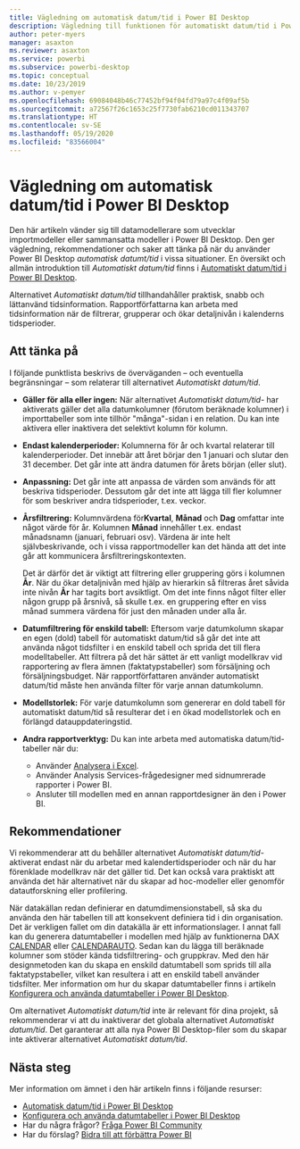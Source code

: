 ```yaml
---
title: Vägledning om automatisk datum/tid i Power BI Desktop
description: Vägledning till funktionen för automatiskt datum/tid i Power BI Desktop.
author: peter-myers
manager: asaxton
ms.reviewer: asaxton
ms.service: powerbi
ms.subservice: powerbi-desktop
ms.topic: conceptual
ms.date: 10/23/2019
ms.author: v-pemyer
ms.openlocfilehash: 69084048b46c77452bf94f04fd79a97c4f09af5b
ms.sourcegitcommit: a72567f26c1653c25f7730fab6210cd011343707
ms.translationtype: HT
ms.contentlocale: sv-SE
ms.lasthandoff: 05/19/2020
ms.locfileid: "83566004"
---
```

# <a name="auto-datetime-guidance-in-power-bi-desktop"></a>Vägledning om automatisk datum/tid i Power BI Desktop

Den här artikeln vänder sig till datamodellerare som utvecklar importmodeller eller sammansatta modeller i Power BI Desktop. Den ger vägledning, rekommendationer och saker att tänka på när du använder Power BI Desktop _automatisk datumt/tid_ i vissa situationer. En översikt och allmän introduktion till _Automatiskt datum/tid_ finns i [Automatiskt datum/tid i Power BI Desktop](../transform-model/desktop-auto-date-time.md).

Alternativet _Automatiskt datum/tid_ tillhandahåller praktisk, snabb och lättanvänd tidsinformation. Rapportförfattarna kan arbeta med tidsinformation när de filtrerar, grupperar och ökar detaljnivån i kalenderns tidsperioder.

## <a name="considerations"></a>Att tänka på

I följande punktlista beskrivs de överväganden – och eventuella begränsningar – som relaterar till alternativet _Automatiskt datum/tid_.

- **Gäller för alla eller ingen:** När alternativet _Automatiskt datum/tid-_ har aktiverats gäller det alla datumkolumner (förutom beräknade kolumner) i importtabeller som inte tillhör &quot;många&quot;-sidan i en relation. Du kan inte aktivera eller inaktivera det selektivt kolumn för kolumn.
- **Endast kalenderperioder:** Kolumnerna för år och kvartal relaterar till kalenderperioder. Det innebär att året börjar den 1 januari och slutar den 31 december. Det går inte att ändra datumen för årets början (eller slut).
- **Anpassning:** Det går inte att anpassa de värden som används för att beskriva tidsperioder. Dessutom går det inte att lägga till fler kolumner för som beskriver andra tidsperioder, t.ex. veckor.
- **Årsfiltrering:** Kolumnvärdena för**Kvartal**, **Månad** och **Dag** omfattar inte något värde för år. Kolumnen **Månad** innehåller t.ex. endast månadsnamn (januari, februari osv). Värdena är inte helt självbeskrivande, och i vissa rapportmodeller kan det hända att det inte går att kommunicera årsfiltreringskontexten.

    Det är därför det är viktigt att filtrering eller gruppering görs i kolumnen **År**. När du ökar detaljnivån med hjälp av hierarkin så filtreras året såvida inte nivån **År** har tagits bort avsiktligt. Om det inte finns något filter eller någon grupp på årsnivå, så skulle t.ex. en gruppering efter en viss månad summera värdena för just den månaden under alla år.
- **Datumfiltrering för enskild tabell:** Eftersom varje datumkolumn skapar en egen (dold) tabell för automatiskt datum/tid så går det inte att använda något tidsfilter i en enskild tabell och sprida det till flera modelltabeller. Att filtrera på det här sättet är ett vanligt modellkrav vid rapportering av flera ämnen (faktatypstabeller) som försäljning och försäljningsbudget. När rapportförfattaren använder automatiskt datum/tid måste hen använda filter för varje annan datumkolumn.
- **Modellstorlek:** För varje datumkolumn som genererar en dold tabell för automatiskt datum/tid så resulterar det i en ökad modellstorlek och en förlängd datauppdateringstid.
- **Andra rapportverktyg:** Du kan inte arbeta med automatiska datum/tid-tabeller när du:
  - Använder [Analysera i Excel](../collaborate-share/service-analyze-in-excel.md).
  - Använder Analysis Services-frågedesigner med sidnumrerade rapporter i Power BI.
  - Ansluter till modellen med en annan rapportdesigner än den i Power BI.

## <a name="recommendations"></a>Rekommendationer

Vi rekommenderar att du behåller alternativet _Automatiskt datum/tid-_ aktiverat endast när du arbetar med kalendertidsperioder och när du har förenklade modellkrav när det gäller tid. Det kan också vara praktiskt att använda det här alternativet när du skapar ad hoc-modeller eller genomför datautforskning eller profilering.

När datakällan redan definierar en datumdimensionstabell, så ska du använda den här tabellen till att konsekvent definiera tid i din organisation. Det är verkligen fallet om din datakälla är ett informationslager. I annat fall kan du generera datumtabeller i modellen med hjälp av funktionerna DAX [CALENDAR](/dax/calendar-function-dax) eller [CALENDARAUTO](/dax/calendarauto-function-dax). Sedan kan du lägga till beräknade kolumner som stöder kända tidsfiltrering- och gruppkrav. Med den här designmetoden kan du skapa en enskild datumtabell som sprids till alla faktatypstabeller, vilket kan resultera i att en enskild tabell använder tidsfilter. Mer information om hur du skapar datumtabeller finns i artikeln [Konfigurera och använda datumtabeller i Power BI Desktop](../transform-model/desktop-date-tables.md).

Om alternativet _Automatiskt datum/tid_ inte är relevant för dina projekt, så rekommenderar vi att du inaktiverar det globala alternativet _Automatiskt datum/tid_. Det garanterar att alla nya Power BI Desktop-filer som du skapar inte aktiverar alternativet _Automatiskt datum/tid_.

## <a name="next-steps"></a>Nästa steg

Mer information om ämnet i den här artikeln finns i följande resurser:

- [Automatisk datum/tid i Power BI Desktop](../transform-model/desktop-auto-date-time.md)
- [Konfigurera och använda datumtabeller i Power BI Desktop](../transform-model/desktop-date-tables.md)
- Har du några frågor? [Fråga Power BI Community](https://community.powerbi.com/)
- Har du förslag? [Bidra till att förbättra Power BI](https://ideas.powerbi.com/)
